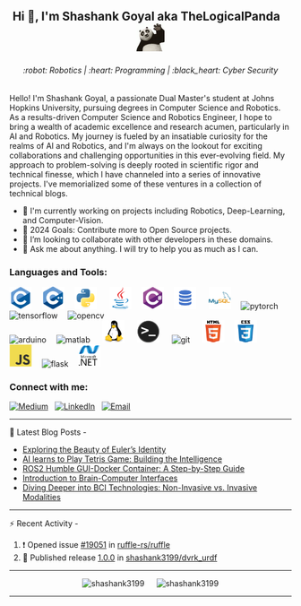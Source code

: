 <h2 align="center">Hi 👋, I'm Shashank Goyal aka TheLogicalPanda &nbsp;&nbsp; <img src="https://github.com/shashank3199/shashank3199/blob/master/.data/panda_waving.gif" width="50" height="50"/></h1>
<h6 align="center">:robot: Robotics | :heart: Programming | :black_heart: Cyber Security</h3>

Hello! I'm Shashank Goyal, a passionate Dual Master's student at Johns Hopkins University, pursuing degrees in Computer Science and Robotics. As a results-driven Computer Science and Robotics Engineer, I hope to bring a wealth of academic excellence and research acumen, particularly in AI and Robotics.
My journey is fueled by an insatiable curiosity for the realms of AI and Robotics, and I'm always on the lookout for exciting collaborations and challenging opportunities in this ever-evolving field.
My approach to problem-solving is deeply rooted in scientific rigor and technical finesse, which I have channeled into a series of innovative projects. I've memorialized some of these ventures in a collection of technical blogs.

- 🔭 I'm currently working on projects including Robotics, Deep-Learning, and Computer-Vision.
- 🥅 2024 Goals: Contribute more to Open Source projects.
- 🤝 I’m looking to collaborate with other developers in these domains.
- 💬 Ask me about anything. I will try to help you as much as I can.

### Languages and Tools:

<p align="left">
<img src="https://raw.githubusercontent.com/devicons/devicon/master/icons/c/c-original.svg" alt="c" width="40" height="40"/>&emsp;
<img src="https://raw.githubusercontent.com/devicons/devicon/master/icons/cplusplus/cplusplus-original.svg" alt="cplusplus" width="40" height="40"/>&emsp;
<img src="https://raw.githubusercontent.com/devicons/devicon/master/icons/python/python-original.svg" alt="python" width="40" height="40"/> &emsp;
<img src="https://raw.githubusercontent.com/devicons/devicon/master/icons/java/java-original.svg" alt="java" width="40" height="40"/>&emsp;
<img src="https://raw.githubusercontent.com/devicons/devicon/master/icons/csharp/csharp-original.svg" alt="csharp" width="40" height="40"/>&emsp; 
<img src="https://raw.githubusercontent.com/github/explore/80688e429a7d4ef2fca1e82350fe8e3517d3494d/topics/sql/sql.png" alt="sql" width="40" height="40"/> &emsp;
<img src="https://raw.githubusercontent.com/devicons/devicon/master/icons/mysql/mysql-original-wordmark.svg" alt="mysql" width="40" height="40"/>&emsp;
<img src="https://www.vectorlogo.zone/logos/pytorch/pytorch-icon.svg" alt="pytorch" width="40" height="40"/> &emsp;
<img src="https://www.vectorlogo.zone/logos/tensorflow/tensorflow-icon.svg" alt="tensorflow" width="40" height="40"/>&emsp;
<img src="https://www.vectorlogo.zone/logos/opencv/opencv-icon.svg" alt="opencv" width="40" height="40"/><br>
<img src="https://cdn.worldvectorlogo.com/logos/arduino-1.svg" alt="arduino" width="40" height="40"/>&emsp;
<img src="https://upload.wikimedia.org/wikipedia/commons/2/21/Matlab_Logo.png" alt="matlab" width="40" height="40"/> &emsp;
<img src="https://raw.githubusercontent.com/devicons/devicon/master/icons/linux/linux-original.svg" alt="linux" width="40" height="40"/> &emsp;
<img src="https://raw.githubusercontent.com/github/explore/80688e429a7d4ef2fca1e82350fe8e3517d3494d/topics/terminal/terminal.png" alt="bash" width="40" height="40"/> &emsp;
<img src="https://www.vectorlogo.zone/logos/git-scm/git-scm-icon.svg" alt="git" width="40" height="40"/> &emsp;
<img src="https://raw.githubusercontent.com/devicons/devicon/master/icons/html5/html5-original-wordmark.svg" alt="html5" width="40" height="40"/>&emsp;
<img src="https://raw.githubusercontent.com/devicons/devicon/master/icons/css3/css3-original-wordmark.svg" alt="css3" width="40" height="40"/> &emsp;
<img src="https://raw.githubusercontent.com/devicons/devicon/master/icons/javascript/javascript-original.svg" alt="javascript" width="40" height="40"/>&emsp;
<img src="https://www.vectorlogo.zone/logos/pocoo_flask/pocoo_flask-icon.svg" alt="flask" width="40" height="40"/>&emsp;
<img src="https://raw.githubusercontent.com/devicons/devicon/master/icons/dot-net/dot-net-original-wordmark.svg" alt="dotnet" width="40" height="40"/> &emsp;
</p>

### Connect with me:

<p align="left">
<a href="https://shashank-goyal-blogs.medium.com/" target="blank"><img src="https://img.shields.io/badge/Medium-%23000000.svg?style=for-the-badge&logo=Medium&logoColor=white" alt="Medium"/></a>&nbsp;&nbsp;
<a href="https://www.linkedin.com/in/shashank-goyal-361362168/" target="blank"><img src="https://img.shields.io/badge/LinkedIn-0077B5?style=for-the-badge&logo=linkedin&logoColor=white" alt="LinkedIn"/></a>&nbsp;&nbsp;
<a href="mailto:shashank3199@gmail.com" target="blank"><img src="https://img.shields.io/badge/Gmail-D14836?style=for-the-badge&logo=gmail&logoColor=white" alt="Email"/></a>
</p>

---
📕 Latest Blog Posts -
<!-- BLOG-POST-LIST:START -->
- [Exploring the Beauty of Euler’s Identity](https://shashank-goyal-blogs.medium.com/exploring-the-beauty-of-eulers-identity-7a42805520dd?source=rss-e85e3a6012ba------2)
- [AI learns to Play Tetris Game: Building the Intelligence](https://shashank-goyal-blogs.medium.com/ai-learns-to-play-tetris-game-building-the-intelligence-b6e1a7109ef6?source=rss-e85e3a6012ba------2)
- [ROS2 Humble GUI-Docker Container: A Step-by-Step Guide](https://shashank-goyal-blogs.medium.com/ros2-humble-gui-docker-container-a-step-by-step-guide-c541b73fe141?source=rss-e85e3a6012ba------2)
- [Introduction to Brain-Computer Interfaces](https://shashank-goyal-blogs.medium.com/introduction-to-brain-computer-interfaces-171f4e725bb4?source=rss-e85e3a6012ba------2)
- [Diving Deeper into BCI Technologies: Non-Invasive vs. Invasive Modalities](https://shashank-goyal-blogs.medium.com/diving-deeper-into-bci-technologies-non-invasive-vs-invasive-modalities-4cd55f74ab12?source=rss-e85e3a6012ba------2)
<!-- BLOG-POST-LIST:END -->

---
:zap: Recent Activity -
<!--START_SECTION:activity-->
1. ❗ Opened issue [#19051](https://github.com/ruffle-rs/ruffle/issues/19051) in [ruffle-rs/ruffle](https://github.com/ruffle-rs/ruffle)
2. 🚀 Published release [1.0.0](https://github.com/shashank3199/dvrk_urdf/releases/tag/1.0.0) in [shashank3199/dvrk_urdf](https://github.com/shashank3199/dvrk_urdf)
<!--END_SECTION:activity-->

---

<p align="center">
<img src="https://github-readme-stats-id30r9ce5-shashank3199.vercel.app/api?username=shashank3199&show_icons=true&include_all_commits=true&count_private=true&hide=contribs&include_all_commits=true" alt="shashank3199" width="450"/>
  &emsp;
<img src="https://github-readme-stats-id30r9ce5-shashank3199.vercel.app/api/top-langs/?username=shashank3199&langs_count=10&layout=compact&hide=javascript,html&exclude_repo=github-readme-stats,Ctrl-C" alt="shashank3199" height="154.55"/>
</p>

---
